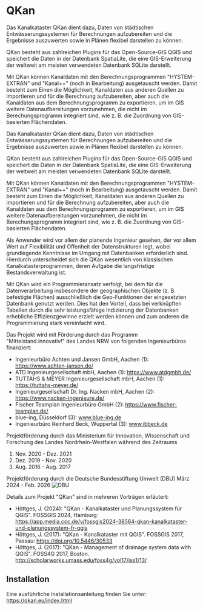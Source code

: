 # QKan

Das Kanalkataster QKan dient dazu, Daten von städtischen 
Entwässerungssystemen für Berechnungen aufzubereiten und die Ergebnisse 
auszuwerten sowie in Plänen flexibel darstellen zu können. 

QKan besteht aus zahlreichen Plugins für das Open-Source-GIS QGIS und 
speichert die Daten in der Datenbank SpatiaLite, die eine GIS-Erweiterung 
der weltweit am meisten verwendeten Datenbank SQLite darstellt. 

Mit QKan können Kanaldaten mit den Berechnungsprogrammen "HYSTEM-EXTRAN" und 
"Kanal++" (noch in Bearbeitung) ausgetauscht werden. Damit besteht zum Einen 
die Möglichkeit, Kanaldaten aus anderen Quellen zu importieren und für die 
Berechnung aufzubereiten, aber auch die Kanaldaten aus dem 
Berechnungsprogramm zu exportieren, um im GIS weitere Datenaufbereitungen 
vorzunehmen, die nicht im Berechungsprogramm integriert sind, wie z. B. die 
Zuordnung von GIS-basierten Flächendaten. 

Das Kanalkataster QKan dient dazu, Daten von städtischen 
Entwässerungssystemen für Berechnungen aufzubereiten und die Ergebnisse 
auszuwerten sowie in Plänen flexibel darstellen zu können. 

QKan besteht aus zahlreichen Plugins für das Open-Source-GIS QGIS und 
speichert die Daten in der Datenbank SpatiaLite, die eine GIS-Erweiterung 
der weltweit am meisten verwendeten Datenbank SQLite darstellt. 

Mit QKan können Kanaldaten mit den Berechnungsprogrammen "HYSTEM-EXTRAN" und 
"Kanal++" (noch in Bearbeitung) ausgetauscht werden. Damit besteht zum Einen 
die Möglichkeit, Kanaldaten aus anderen Quellen zu importieren und für die 
Berechnung aufzubereiten, aber auch die Kanaldaten aus dem 
Berechnungsprogramm zu exportieren, um im GIS weitere Datenaufbereitungen 
vorzunehmen, die nicht im Berechungsprogramm integriert sind, wie z. B. die 
Zuordnung von GIS-basierten Flächendaten. 

Als Anwender wird vor allem der planende Ingenieur gesehen, der vor allem 
Wert auf Flexibilität und Offenheit der Datenstrukturen legt, wobei 
grundlegende Kenntnisse im Umgang mit Datenbanken erforderlich sind. 
Hierdurch unterscheidet sich die QKan wesentlich von klassischen 
Kanalkatasterprogrammen, deren Aufgabe die langsfristige Bestandsverwaltung 
ist. 

Mit QKan wird ein Programmieransatz verfolgt, bei dem für die Datenverarbeitung 
insbesondere der geographischen Objekte (z. B. befestigte Flächen) 
ausschließlich die Geo-Funktionen der eingesetzten Datenbank genutzt werden. 
Dies hat den Vorteil, dass bei verknüpften Tabellen durch die sehr 
leistungsfähige Indizierung der Datenbanken erhebliche Effizienzgewinne 
erzielt werden können und zum anderen die Programmierung stark vereinfacht 
wird. 

Das Projekt wird mit Förderung durch das Programm "Mittelstand.innovativ!" 
des Landes NRW von folgenden Ingenieurbüros finanziert:
- Ingenieurbüro Achten und Jansen GmbH, Aachen (1): https://www.achten-jansen.de/
- ATD Ingenieurgesellschaft mbH, Aachen (1): https://www.atdgmbh.de/
- TUTTAHS & MEYER Ingenieurgesellschaft mbH, Aachen (1): https://tuttahs-meyer.de/
- Ingenieurgesellschaft Dr. Ing. Nacken mbH, Aachen (2): https://www.nacken-ingenieure.de/
- Fischer Teamplan Ingenieurbüro GmbH (2): https://www.fischer-teamplan.de/
- blue-ing, Düsseldorf (3): www.blue-ing.de
- Ingenieurbüro Reinhard Beck, Wuppertal (3): www.ibbeck.de

Projektförderung durch das Ministerium für Innovation, Wissenschaft und Forschung des Landes Nordrhein-Westfalen während des Zeitraums
1) Nov. 2020 - Dez. 2021
2) Dez. 2019 - Nov. 2020
3) Aug. 2016 - Aug. 2017

Projektförderung durch die Deutsche Bundesstiftung Umwelt (DBU) März 2024 - Feb. 2026 ![DBU](https://www.dbu.de/app/uploads/png-DBU-Logo-gefoerdert-durch-RGB.png)

Details zum Projekt "QKan" sind in mehreren Vorträgen erläutert:

- Höttges, J. (2024): "QKan - Kanalkataster und Planungssystem für QGIS". FOSSGIS 2024, Hamburg:
  https://app.media.ccc.de/v/fossgis2024-38564-qkan-kanalkataster-und-planungssystem-fr-qgis
- Höttges, J. (2017): "QKan - Kanalkataster mit QGIS". FOSSGIS 2017, Passau: 
  https://doi.org/10.5446/30533
- Höttges, J. (2017): "QKan - Management of drainage system data with QGIS".
  FOSS4G 2017, Boston. http://scholarworks.umass.edu/foss4g/vol17/iss1/13/

## Installation
Eine ausführliche Installationsanleitung finden Sie unter:
https://qkan.eu/index.html

